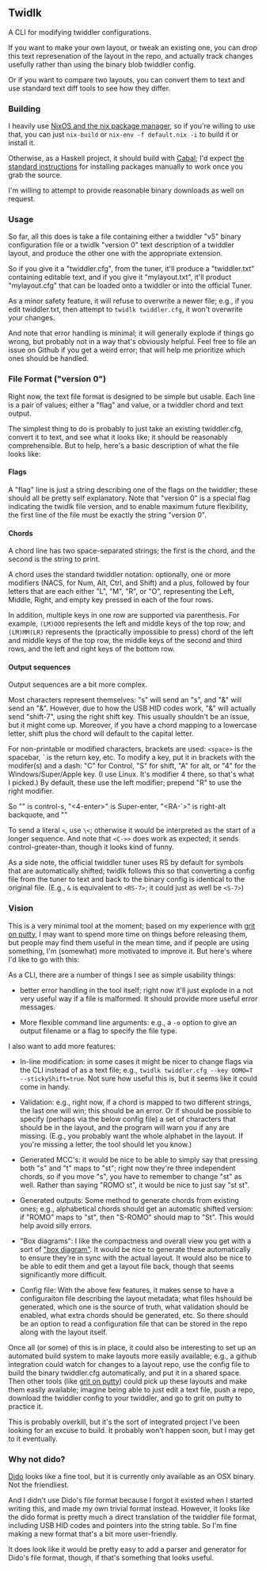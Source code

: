 Twidlk
------

A CLI for modifying twiddler configurations.

If you want to make your own layout, or tweak an existing one, you can drop this text represenation of the layout in the repo, and actually track changes usefully rather than using the binary blob twiddler config.

Or if you want to compare two layouts, you can convert them to text and use standard text diff tools to see how they differ.

### Building

I heavily use [NixOS and the nix package manager](https://nixos.org/), so if you're willing to use that, you can just `nix-build` or `nix-env -f default.nix -i` to build it or install it.

Otherwise, as a Haskell project, it should build with [Cabal](https://www.haskell.org/cabal/); I'd expect [the standard instructions](https://wiki.haskell.org/Cabal/How_to_install_a_Cabal_package) for installing packages manually to work once you grab the source.

I'm willing to attempt to provide reasonable binary downloads as well on request.

### Usage

So far, all this does is take a file containing either a twiddler "v5" binary configuration file or a twidlk "version 0" text description of a twiddler layout, and produce the other one with the appropriate extension.

So if you give it a "twiddler.cfg", from the tuner, it'll produce a "twiddler.txt" containing editable text, and if you give it "mylayout.txt", it'll product "mylayout.cfg" that can be loaded onto a twiddler or into the official Tuner.

As a minor safety feature, it will refuse to overwrite a newer file; e.g., if you edit twiddler.txt, then attempt to `twidlk twiddler.cfg`, it won't overwrite your changes.

And note that error handling is minimal; it will generally explode if things go wrong, but probably not in a way that's obviously helpful.  Feel free to file an issue on Github if you get a weird error; that will help me prioritize which ones should be handled.

### File Format ("version 0")

Right now, the text file format is designed to be simple but usable.  Each line is a pair of values; either a "flag" and value, or a twiddler chord and text output.

The simplest thing to do is probably to just take an existing twiddler.cfg, convert it to text, and see what it looks like; it should be reasonably comprehensible.  But to help, here's a basic description of what the file looks like:

#### Flags

A "flag" line is just a string describing one of the flags on the twiddler; these should all be pretty self explanatory.  Note that "version 0" is a special flag indicating the twidlk file version, and to enable maximum future flexibility, the first line of the file must be exactly the string "version 0".


#### Chords

A chord line has two space-separated strings; the first is the chord, and the second is the string to print.

A chord uses the standard twiddler notation: optionally, one or more modifiers (NACS, for Num, Alt, Ctrl, and Shift) and a plus, followed by four letters that are each either "L", "M", "R", or "O", representing the Left, Middle, Right, and empty key pressed in each of the four rows.

In addition, multiple keys in one row are supported via parenthesis.  For example, `(LM)OOO` represents the left and middle keys of the top row; and `(LM)MM(LR)` represents the (practically impossible to press) chord of the left and middle keys of the top row, the middle keys of the second and third rows, and the left and right keys of the bottom row.

#### Output sequences

Output sequences are a bit more complex.

Most characters represent themselves: "s" will send an "s", and "&" will send an "&".  However, due to how the USB HID codes work, "&" will actually send "shift-7", using the right shift key.  This usually shouldn't be an issue, but it might come up.  Moreover, if you have a chord mapping to a lowercase letter, shift plus the chord will default to the capital letter.

For non-printable or modified characters, brackets are used: `<space>` is the spacebar, `<return> is the return key, etc.  To modify a key, put it in brackets with the modifer(s) and a dash: "C" for Control, "S" for shift, "A" for alt, or "4" for the Windows/Super/Apple key.  (I use Linux.  It's modifier 4 there, so that's what I picked.)  By default, these use the left modifier; prepend "R" to use the right modifier.

So "<C-s>" is control-s, "<4-enter>" is Super-enter, "<RA-`>" is right-alt backquote, and "<CRS-backspace>"

To send a literal `<`, use `\<`; otherwise it would be interpreted as the start of a longer sequence.  And note that `<C->>` does work as expected; it sends control-greater-than, though it looks kind of funny.

As a side note, the official twiddler tuner uses RS by default for symbols that are automatically shifted; twidlk follows this so that converting a config file from the tuner to text and back to the binary config is identical to the original file.  (E.g., `&` is equivalent to `<RS-7>`; it could just as well be `<S-7>`)

### Vision

This is a very minimal tool at the moment; based on my experience with [grit on putty](http://gritonputty.kdf.sh/), I may want to spend more time on things before releasing them, but people may find them useful in the mean time, and if people are using something, I'm (somewhat) more motivated to improve it.  But here's where I'd like to go with this:

As a CLI, there are a number of things I see as simple usability things:

- better error handling in the tool itself; right now it'll just explode in a not very useful way if a file is malformed.  It should provide more useful error messages.

- More flexible command line arguments: e.g., a `-o` option to give an output filename or a flag to specify the file type.

I also want to add more features:

- In-line modification: in some cases it might be nicer to change flags via the CLI instead of as a text file; e.g., `twidlk twiddler.cfg --key OOMO=T --stickyShift=true`.  Not sure how useful this is, but it seems like it could come in handy.

- Validation: e.g., right now, if a chord is mapped to two different strings, the last one will win; this should be an error.  Or if should be possible to specify (perhaps via the below config file) a set of characters that should be in the layout, and the program will warn you if any are missing.  (E.g., you probably want the whole alphabet in the layout.  If you're missing a letter, the tool should let you know.)

- Generated MCC's: it would be nice to be able to simply say that pressing both "s" and "t" maps to "st"; right now they're three independent chords, so if you move "s", you have to remember to change "st" as well.  Rather than saying "ROMO st", it would be nice to just say "st st".

- Generated outputs: Some method to generate chords from existing ones; e.g., alphabetical chords should get an automatic shifted version: if "ROMO" maps to "st", then "S-ROMO" should map to "St".  This would help avoid silly errors.

- "Box diagrams": I like the compactness and overall view you get with a sort of ["box diagram"](https://github.com/AlexBravo/Twiddler/blob/master/Backspice2%20cheat%20sheet.txt).  It would be nice to generate these automatically to ensure they're in sync with the actual layout.  It would also be nice to be able to edit them and get a layout file back, though that seems significantly more difficult.

- Config file: With the above few features, it makes sense to have a configuraiton file describing the layout metadata; what files hshould be generated, which one is the source of truth, what validation should be enabled, what extra chords should be generated, etc.  So there should be an option to read a configuration file that can be stored in the repo along with the layout itself.

Once all (or some) of this is in place, it could also be interesting to set up an automated build system to make layouts more easily available; e.g., a github integration could watch for changes to a layout repo, use the config file to build the binary twiddler.cfg automatically, and put it in a shared space.  Then other tools (like [grit on putty](http://gritonputty.kdf.sh/)) could pick up these layouts and make them easily available; imagine being able to just edit a text file, push a repo, download the twiddler config to your twiddler, and go to grit on putty to practice it.

This is probably overkill, but it's the sort of integrated project I've been looking for an excuse to build.  It probably won't happen soon, but I may get to it eventually.

### Why not dido?

[Dido](https://github.com/CoohLand/Dido) looks like a fine tool, but it is currently only available as an OSX binary.  Not the friendliest.

And I didn't use Dido's file format because I forgot it existed when I started writing this, and made my own trivial format instead.  However, it looks like the dido format is pretty much a direct translation of the twiddler file format, including USB HID codes and pointers into the string table.  So I'm fine making a new format that's a bit more user-friendly.

It does look like it would be pretty easy to add a parser and generator for Dido's file format, though, if that's something that looks useful.
